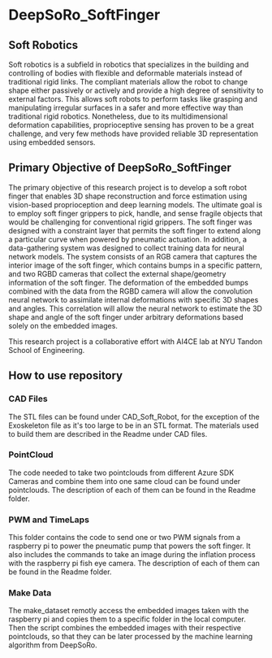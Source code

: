 # DeepSoRo_SoftFinger

## Soft Robotics

Soft robotics is a subfield in robotics that specializes in the building and controlling of bodies with flexible and deformable materials instead of traditional rigid links. The compliant materials allow the robot to change shape either passively or actively and provide a high degree of sensitivity to external factors. This allows soft robots to perform tasks like grasping and manipulating irregular surfaces in a safer and more effective way than traditional rigid robotics. Nonetheless, due to its multidimensional deformation capabilities, proprioceptive sensing has proven to be a great challenge, and very few methods have provided reliable 3D representation using embedded sensors. 

## Primary Objective of DeepSoRo_SoftFinger

The primary objective of this research project is to develop a soft robot finger that enables 3D shape reconstruction and force estimation using vision-based proprioception and deep learning models. The ultimate goal is to employ soft finger grippers to pick, handle, and sense fragile objects that would be challenging for conventional rigid grippers. The soft finger was designed with a constraint layer that permits the soft finger to extend along a particular curve when powered by pneumatic actuation. In addition, a data-gathering system was designed to collect training data for neural network models. The system consists of an RGB camera that captures the interior image of the soft finger, which contains bumps in a specific pattern, and two RGBD cameras that collect the external shape/geometry information of the soft finger. The deformation of the embedded bumps combined with the data from the RGBD camera will allow the convolution neural network to assimilate internal deformations with specific 3D shapes and angles. This correlation will allow the neural network to estimate the 3D shape and angle of the soft finger under arbitrary deformations based solely on the embedded images.

This research project is a collaborative effort with AI4CE lab at NYU Tandon School of Engineering. 

## How to use repository 

### CAD Files 
 
The STL files can be found under CAD_Soft_Robot, for the exception of the Exoskeleton file as it's too large to be in an STL format. The materials used to build them are described in the Readme under CAD files. 

### PointCloud 

The code needed to take two pointclouds from different Azure SDK Cameras and combine them into one same cloud can be found under pointclouds. The description of each of them can be found in the Readme folder. 

### PWM and TimeLaps 

This folder contains the code to send one or two PWM signals from a raspberry pi to power the pneumatic pump that powers the soft finger. It also includes the commands to take an image during the inflation process with the raspberry pi fish eye camera. The description of each of them can be found in the Readme folder. 

### Make Data 

The make_dataset remotly access the embedded images taken with the raspberry pi and copies them to a specific folder in the local computer. Then the script combines the embedded images with their respective pointclouds, so that they can be later processed by the machine learning algorithm from DeepSoRo. 
